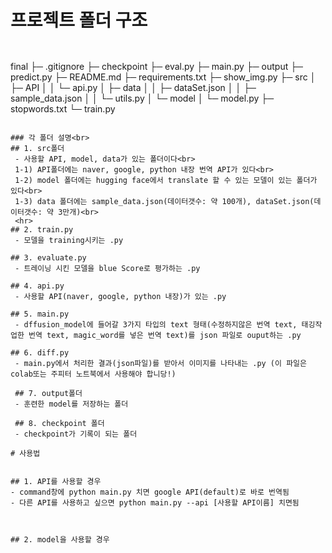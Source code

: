 
# 프로젝트 폴더 구조 

```


```
final
├─ .gitignore
├─ checkpoint
├─ eval.py
├─ main.py
├─ output
├─ predict.py
├─ README.md
├─ requirements.txt
├─ show_img.py
├─ src
│  ├─ API
│  │  └─ api.py
│  ├─ data
│  │  ├─ dataSet.json
│  │  ├─ sample_data.json
│  │  └─ utils.py
│  └─ model
│     └─ model.py
├─ stopwords.txt
└─ train.py

```

### 각 폴더 설명<br>
## 1. src폴더 
 - 사용할 API, model, data가 있는 폴더이다<br>
 1-1) API폴더에는 naver, google, python 내장 번역 API가 있다<br>
 1-2) model 폴더에는 hugging face에서 translate 할 수 있는 모델이 있는 폴더가 있다<br>
 1-3) data 폴더에는 sample_data.json(데이터갯수: 약 100개), dataSet.json(데이터갯수: 약 3만개)<br>   
 <hr>   
## 2. train.py
 - 모델을 training시키는 .py 
   
## 3. evaluate.py 
 - 트레이닝 시킨 모델을 blue Score로 평가하는 .py   
  
## 4. api.py
 - 사용할 API(naver, google, python 내장)가 있는 .py   
   
## 5. main.py
 - dffusion_model에 들어갈 3가지 타입의 text 형태(수정하지않은 번역 text, 태깅작업한 번역 text, magic_word를 넣은 번역 text)를 json 파일로 ouput하는 .py
    
## 6. diff.py
 - main.py에서 처리한 결과(json파일)를 받아서 이미지를 나타내는 .py (이 파일은 colab또는 주피터 노트북에서 사용해야 합니당!) 
 
 ## 7. output폴더 
 - 훈련한 model를 저장하는 폴더
 
 ## 8. checkpoint 폴더 
 - checkpoint가 기록이 되는 폴더   
  
# 사용법

 
## 1. API를 사용할 경우 
- command창에 python main.py 치면 google API(default)로 바로 번역됨 
- 다른 API를 사용하고 싶으면 python main.py --api [사용할 API이름] 치면됨 



## 2. model을 사용할 경우 




 
